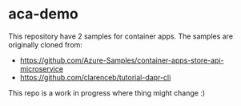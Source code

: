 # aca-demo

This repository have 2 samples for container apps.
The samples are originally cloned from:
* https://github.com/Azure-Samples/container-apps-store-api-microservice
* https://github.com/clarenceb/tutorial-dapr-cli

This repo is a work in progress where thing might change :)
